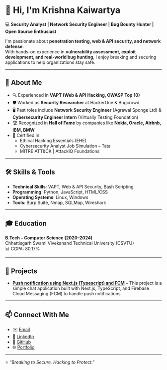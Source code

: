 # 👋 Hi, I'm Krishna Kaiwartya  

💻 **Security Analyst | Network Security Engineer | Bug Bounty Hunter | Open Source Enthusiast**  

I'm passionate about **penetration testing, web & API security, and network defense**.  
With hands-on experience in **vulnerability assessment, exploit development, and real-world bug hunting**, I enjoy breaking and securing applications to help organizations stay safe.  

---

## 🚀 About Me  
- 🔍 Experienced in **VAPT (Web & API Hacking, OWASP Top 10)**  
- 🛡️ Worked as **Security Researcher** at HackerOne & Bugcrowd  
- 🖥️ Past roles include **Network Security Engineer** (Agrawal Sponge Ltd) & **Cybersecurity Engineer Intern** (Virtually Testing Foundation)  
- 🏆 Recognized in **Hall of Fame** by companies like **Nokia, Oracle, Airbnb, IBM, BMW**  
- 📜 Certified in:  
  - Ethical Hacking Essentials (EHE)  
  - Cybersecurity Analyst Job Simulation – Tata  
  - MITRE ATT&CK | AttackIQ Foundations  

---

## 🛠️ Skills & Tools  
- **Technical Skills**: VAPT, Web & API Security, Bash Scripting  
- **Programming**: Python, JavaScript, HTML/CSS  
- **Operating Systems**: Linux, Windows  
- **Tools**: Burp Suite, Nmap, SQLMap, Wireshark  

---

## 🎓 Education  
**B.Tech – Computer Science (2020–2024)**  
Chhattisgarh Swami Vivekanand Technical University (CSVTU)  
📊 CGPA: 80.17%  

---

## 📂 Projects  
- **[Push notification using Next.js (Typescript) and FCM](https://github.com/0xAj-Krishna/Push-Notification-Chat-App/)** – This project is a simple chat application built with Next.js, TypeScript, and Firebase Cloud Messaging (FCM) to handle push notifications.    

---

## 📫 Connect With Me  
- ✉️ [Email](mailto:krishnakaiwartya8220@gmail.com)  
- 🔗 [LinkedIn](https://www.linkedin.com/in/blue-aj/)  
- 🐙 [GitHub](https://github.com/0xAj-Krishna)  
- 🌐 [Portfolio](https://0xaj-krishna-github-io.pages.dev/)  

---

⭐️ _“Breaking to Secure, Hacking to Protect.”_
